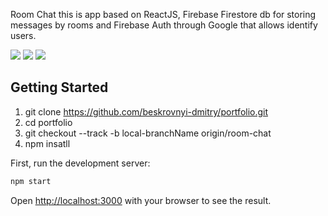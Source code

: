 Room Chat this is app based on ReactJS, Firebase Firestore db for storing messages by rooms and Firebase Auth through Google that allows identify users.

![](https://github.com/beskrovnyi-dmitry/portfolio/tree/room-chat/public/room-chat1.png)
![](https://github.com/beskrovnyi-dmitry/portfolio/tree/room-chat/public/room-chat2.png)
![](https://github.com/beskrovnyi-dmitry/portfolio/tree/room-chat/public/room-chat3.png)

## Getting Started
1. git clone https://github.com/beskrovnyi-dmitry/portfolio.git
2. cd portfolio
3. git checkout --track -b local-branchName origin/room-chat
4. npm insatll

First, run the development server:
```bash
npm start
```
Open [http://localhost:3000](http://localhost:3000) with your browser to see the result.
